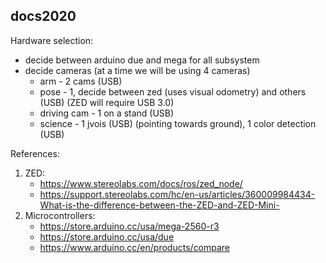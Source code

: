 ## docs2020


Hardware selection:
- decide between arduino due and mega for all subsystem
- decide cameras (at a time we will be using 4 cameras)
    - arm - 2 cams (USB)
    - pose - 1, decide between zed (uses visual odometry) and others (USB) (ZED will require USB 3.0)
    - driving cam - 1 on a stand (USB)
    - science - 1 jvois (USB) (pointing towards ground), 1 color detection (USB)



References:
1) ZED: 
    - https://www.stereolabs.com/docs/ros/zed_node/ 
    - https://support.stereolabs.com/hc/en-us/articles/360009984434-What-is-the-difference-between-the-ZED-and-ZED-Mini- 
2) Microcontrollers:
    - https://store.arduino.cc/usa/mega-2560-r3 
    - https://store.arduino.cc/usa/due 
    - https://www.arduino.cc/en/products/compare 